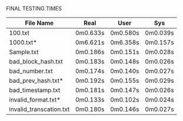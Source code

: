 FINAL TESTING TIMES

| File Name               | Real     | User     | Sys      |
|-------------------------|----------|----------|----------|
| 100.txt                 | 0m0.633s | 0m0.580s | 0m0.039s |
| 1000.txt*               | 0m6.621s | 0m6.358s | 0m0.157s |
| Sample.txt              | 0m0.186s | 0m0.151s | 0m0.028s |
| bad_block_hash.txt      | 0m0.183s | 0m0.148s | 0m0.026s |
| bad_number.txt          | 0m0.174s | 0m0.140s | 0m0.027s |
| bad_prev_hash.txt*      | 0m0.192s | 0m0.155s | 0m0.029s |
| bad_timestamp.txt       | 0m0.181s | 0m0.147s | 0m0.026s |
| invalid_format.txt*     | 0m0.133s | 0m0.102s | 0m0.024s |
| invalid_transcation.txt | 0m0.180s | 0m0.146s | 0m0.027s |
